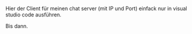 Hier der Client für meinen chat server (mit IP und Port) einfack nur in visual studio code ausführen.

Bis dann.
